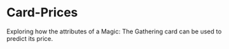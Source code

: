 # Card-Prices
Exploring how the attributes of a Magic: The Gathering card can be used to predict its price.
